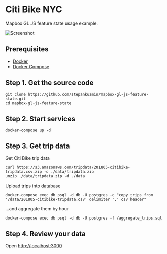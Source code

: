 # Citi Bike NYC

Mapbox GL JS feature state usage example.

![Screenshot](https://raw.githubusercontent.com/stepankuzmin/mapbox-gl-js-feature-state/master/screenshot.png)

## Prerequisites

- [Docker](https://www.docker.com/get-docker)
- [Docker Compose](https://docs.docker.com/compose/install/)

## Step 1. Get the source code

```shell
git clone https://github.com/stepankuzmin/mapbox-gl-js-feature-state.git
cd mapbox-gl-js-feature-state
```

## Step 2. Start services

```shell
docker-compose up -d
```

## Step 3. Get trip data

Get Citi Bike trip data

```shell
curl https://s3.amazonaws.com/tripdata/201805-citibike-tripdata.csv.zip -o ./data/tripdata.zip
unzip ./data/tripdata.zip -d ./data
```

Upload trips into database

```shell
docker-compose exec db psql -d db -U postgres -c "copy trips from '/data/201805-citibike-tripdata.csv' delimiter ',' csv header"
```

...and aggregate them by hour

```shell
docker-compose exec db psql -d db -U postgres -f /aggregate_trips.sql
```

## Step 4. Review your data

Open [http://localhost:3000](http://localhost:3000/)
